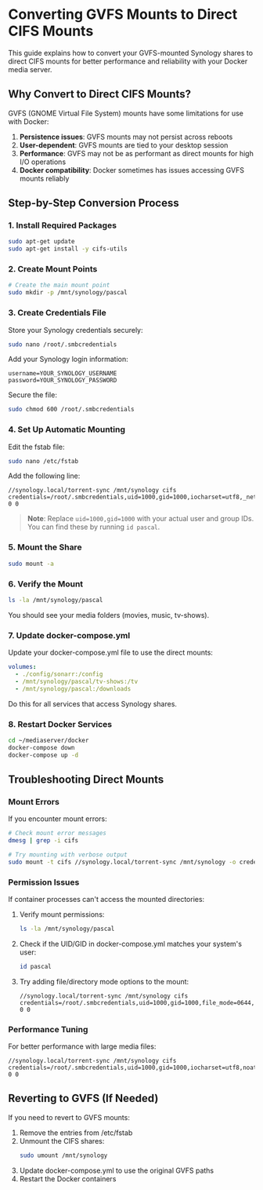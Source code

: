 # Converting GVFS Mounts to Direct CIFS Mounts

This guide explains how to convert your GVFS-mounted Synology shares to direct CIFS mounts for better performance and reliability with your Docker media server.

## Why Convert to Direct CIFS Mounts?

GVFS (GNOME Virtual File System) mounts have some limitations for use with Docker:

1. **Persistence issues**: GVFS mounts may not persist across reboots
2. **User-dependent**: GVFS mounts are tied to your desktop session
3. **Performance**: GVFS may not be as performant as direct mounts for high I/O operations
4. **Docker compatibility**: Docker sometimes has issues accessing GVFS mounts reliably

## Step-by-Step Conversion Process

### 1. Install Required Packages

```bash
sudo apt-get update
sudo apt-get install -y cifs-utils
```

### 2. Create Mount Points

```bash
# Create the main mount point
sudo mkdir -p /mnt/synology/pascal
```

### 3. Create Credentials File

Store your Synology credentials securely:

```bash
sudo nano /root/.smbcredentials
```

Add your Synology login information:

```
username=YOUR_SYNOLOGY_USERNAME
password=YOUR_SYNOLOGY_PASSWORD
```

Secure the file:

```bash
sudo chmod 600 /root/.smbcredentials
```

### 4. Set Up Automatic Mounting

Edit the fstab file:

```bash
sudo nano /etc/fstab
```

Add the following line:

```
//synology.local/torrent-sync /mnt/synology cifs credentials=/root/.smbcredentials,uid=1000,gid=1000,iocharset=utf8,_netdev 0 0
```

> **Note**: Replace `uid=1000,gid=1000` with your actual user and group IDs. You can find these by running `id pascal`.

### 5. Mount the Share

```bash
sudo mount -a
```

### 6. Verify the Mount

```bash
ls -la /mnt/synology/pascal
```

You should see your media folders (movies, music, tv-shows).

### 7. Update docker-compose.yml

Update your docker-compose.yml file to use the direct mounts:

```yaml
volumes:
  - ./config/sonarr:/config
  - /mnt/synology/pascal/tv-shows:/tv
  - /mnt/synology/pascal:/downloads
```

Do this for all services that access Synology shares.

### 8. Restart Docker Services

```bash
cd ~/mediaserver/docker
docker-compose down
docker-compose up -d
```

## Troubleshooting Direct Mounts

### Mount Errors

If you encounter mount errors:

```bash
# Check mount error messages
dmesg | grep -i cifs

# Try mounting with verbose output
sudo mount -t cifs //synology.local/torrent-sync /mnt/synology -o credentials=/root/.smbcredentials,uid=1000,gid=1000 -v
```

### Permission Issues

If container processes can't access the mounted directories:

1. Verify mount permissions:

   ```bash
   ls -la /mnt/synology/pascal
   ```

2. Check if the UID/GID in docker-compose.yml matches your system's user:

   ```bash
   id pascal
   ```

3. Try adding file/directory mode options to the mount:
   ```
   //synology.local/torrent-sync /mnt/synology cifs credentials=/root/.smbcredentials,uid=1000,gid=1000,file_mode=0644,dir_mode=0755 0 0
   ```

### Performance Tuning

For better performance with large media files:

```
//synology.local/torrent-sync /mnt/synology cifs credentials=/root/.smbcredentials,uid=1000,gid=1000,iocharset=utf8,noatime,nodiratime,rsize=131072,wsize=131072 0 0
```

## Reverting to GVFS (If Needed)

If you need to revert to GVFS mounts:

1. Remove the entries from /etc/fstab
2. Unmount the CIFS shares:
   ```bash
   sudo umount /mnt/synology
   ```
3. Update docker-compose.yml to use the original GVFS paths
4. Restart the Docker containers
